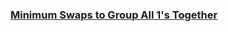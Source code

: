 ### [Minimum Swaps to Group All 1's Together](https://leetcode.com/problems/minimum-swaps-to-group-all-1s-together)

